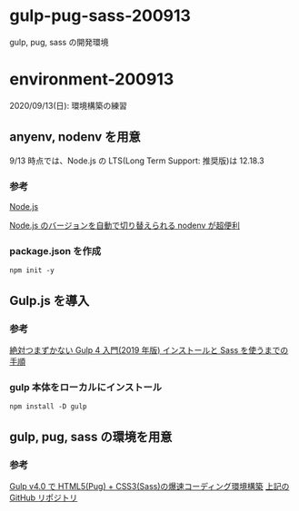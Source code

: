 # gulp-pug-sass-200913

gulp, pug, sass の開発環境

# environment-200913

2020/09/13(日): 環境構築の練習

## anyenv, nodenv を用意

9/13 時点では、Node.js の LTS(Long Term Support: 推奨版)は 12.18.3

### 参考

[Node.js](https://nodejs.org/ja/)

[Node.js のバージョンを自動で切り替えられる nodenv が超便利](https://qiita.com/tonkotsuboy_com/items/5322d226b6783d25b5df)

### package.json を作成

```
npm init -y
```

## Gulp.js を導入

### 参考

[絶対つまずかない Gulp 4 入門(2019 年版)
インストールと Sass を使うまでの手順](https://ics.media/entry/3290/)

### gulp 本体をローカルにインストール

```
npm install -D gulp
```

## gulp, pug, sass の環境を用意

### 参考

[Gulp v4.0 で HTML5(Pug) + CSS3(Sass)の爆速コーディング環境構築](https://yikeda.dev/blog/19-04-24-gulp-v4-setting/)
[上記の GitHub リポジトリ](https://github.com/yikeda6616/gulp-static-starter-v4)
